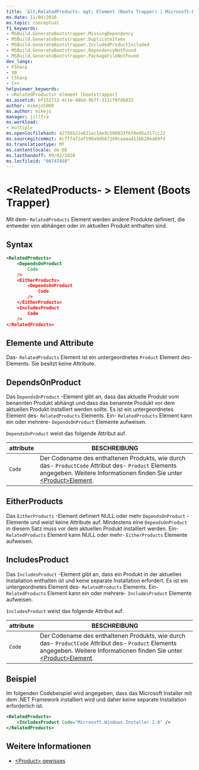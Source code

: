 ```yaml
---
title: '&lt;RelatedProducts- &gt; Element (Boots Trapper) | Microsoft-Dokumentation'
ms.date: 11/04/2016
ms.topic: conceptual
f1_keywords:
- MSBuild.GenerateBootstrapper.MissingDependency
- MSBuild.GenerateBootstrapper.DuplicateItems
- MSBuild.GenerateBootstrapper.IncludedProductIncluded
- MSBuild.GenerateBootstrapper.DependencyNotFound
- MSBuild.GenerateBootstrapper.PackageFileNotFound
dev_langs:
- FSharp
- VB
- CSharp
- C++
helpviewer_keywords:
- <RelatedProducts> element [bootstrapper]
ms.assetid: bf152712-4c1e-48bd-9b7f-311cf0fdb832
author: mikejo5000
ms.author: mikejo
manager: jillfra
ms.workload:
- multiple
ms.openlocfilehash: 42756b21e631ec14e9c590833f6f0e95a317cc22
ms.sourcegitcommit: 6cfffa72af599a9d667249caaaa411bb28ea69fd
ms.translationtype: MT
ms.contentlocale: de-DE
ms.lasthandoff: 09/02/2020
ms.locfileid: "66747458"
---
```

# <a name="ltrelatedproductsgt-element-bootstrapper"></a>&lt;RelatedProducts- &gt; Element (Boots Trapper)
Mit dem- `RelatedProducts` Element werden andere Produkte definiert, die entweder von abhängen oder im aktuellen Produkt enthalten sind.

## <a name="syntax"></a>Syntax

```xml
<RelatedProducts>
    <DependsOnProduct
        Code
    />
    <EitherProducts>
        <DependsOnProduct
            Code
        />
    </EitherProducts>
    <IncludesProduct
        Code
    />
</RelatedProducts>
```

## <a name="elements-and-attributes"></a>Elemente und Attribute
 Das- `RelatedProducts` Element ist ein untergeordnetes `Product` Element des-Elements. Sie besitzt keine Attribute.

## <a name="dependsonproduct"></a>DependsOnProduct
 Das `DependsOnProduct` -Element gibt an, dass das aktuelle Produkt vom benannten Produkt abhängt und dass das benannte Produkt vor dem aktuellen Produkt installiert werden sollte. Es ist ein untergeordnetes Element des- `RelatedProducts` Elements. Ein- `RelatedProducts` Element kann ein oder mehrere- `DependsOnProduct` Elemente aufweisen.

 `DependsOnProduct` weist das folgende Attribut auf.

|attribute|BESCHREIBUNG|
|---------------|-----------------|
|`Code`|Der Codename des enthaltenen Produkts, wie durch das- `ProductCode` Attribut des- `Product` Elements angegeben. Weitere Informationen finden Sie unter [\<Product>Element](../deployment/product-element-bootstrapper.md).|

## <a name="eitherproducts"></a>EitherProducts
 Das `EitherProducts` -Element definiert NULL oder mehr `DependsOnProduct` -Elemente und weist keine Attribute auf. Mindestens eine `DependsOnProduct` in diesem Satz muss vor dem aktuellen Produkt installiert werden. Ein- `RelatedProducts` Element kann NULL oder mehr- `EitherProducts` Elemente aufweisen.

## <a name="includesproduct"></a>IncludesProduct
 Das `IncludesProduct` -Element gibt an, dass ein Produkt in der aktuellen Installation enthalten ist und keine separate Installation erfordert. Es ist ein untergeordnetes Element des- `RelatedProducts` Elements. Ein- `RelatedProducts` Element kann ein oder mehrere- `IncludesProduct` Elemente aufweisen.

 `IncludesProduct` weist das folgende Attribut auf.

|attribute|BESCHREIBUNG|
|---------------|-----------------|
|`Code`|Der Codename des enthaltenen Produkts, wie durch das- `ProductCode` Attribut des- `Product` Elements angegeben. Weitere Informationen finden Sie unter [\<Product>Element](../deployment/product-element-bootstrapper.md).|

## <a name="example"></a>Beispiel
 Im folgenden Codebeispiel wird angegeben, dass das Microsoft Installer mit dem .NET Framework installiert wird und daher keine separate Installation erforderlich ist.

```xml
<RelatedProducts>
    <IncludesProduct Code="Microsoft.Windows.Installer.2.0" />
</RelatedProducts>
```

## <a name="see-also"></a>Weitere Informationen
- [\<Product> gewisses](../deployment/product-element-bootstrapper.md)
